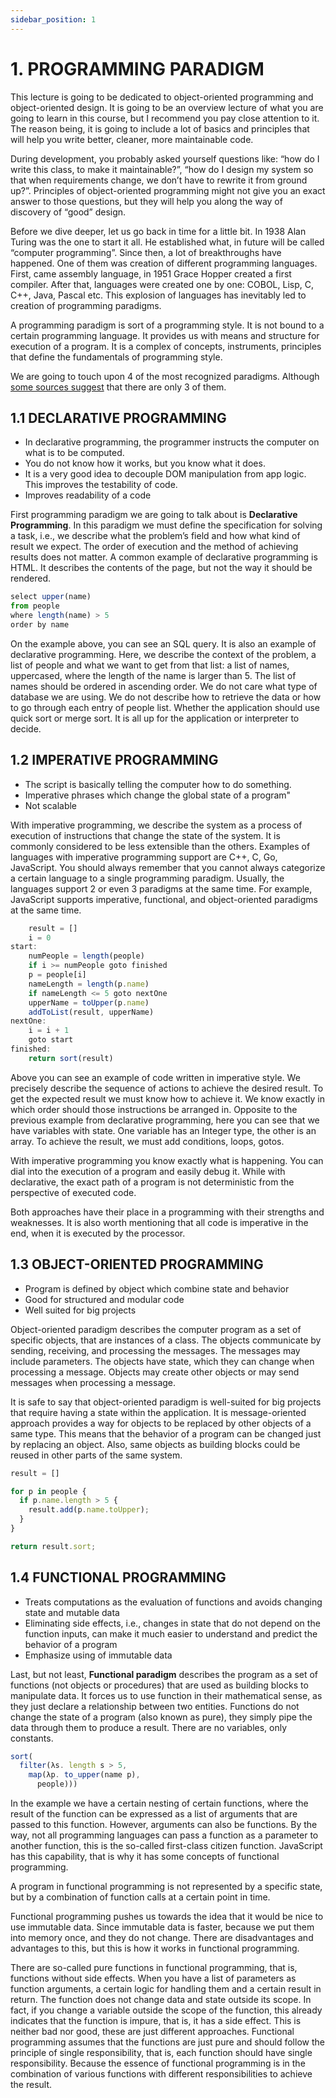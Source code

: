 ```yaml
---
sidebar_position: 1
---
```


# 1. PROGRAMMING PARADIGM

This lecture is going to be dedicated to object-oriented programming and object-oriented design. It is going to be an overview lecture of what you are going to learn in this course, but I recommend you pay close attention to it. The reason being, it is going to include a lot of basics and principles that will help you write better, cleaner, more maintainable code.

During development, you probably asked yourself questions like: “how do I write this class, to make it maintainable?”, “how do I design my system so that when requirements change, we don’t have to rewrite it from ground up?”. Principles of object-oriented programming might not give you an exact answer to those questions, but they will help you along the way of discovery of “good” design.

Before we dive deeper, let us go back in time for a little bit. In 1938 Alan Turing was the one to start it all. He established what, in future will be called “computer programming”. Since then, a lot of breakthroughs have happened. One of them was creation of different programming languages. First, came assembly language, in 1951 Grace Hopper created a first compiler. After that, languages were created one by one: COBOL, Lisp, C, C++, Java, Pascal etc. This explosion of languages has inevitably led to creation of programming paradigms.

A programming paradigm is sort of a programming style. It is not bound to a certain programming language. It provides us with means and structure for execution of a program. It is a complex of concepts, instruments, principles that define the fundamentals of programming style.

We are going to touch upon 4 of the most recognized paradigms. Although [some sources suggest](https://wiki.c2.com/?ThereAreExactlyThreeParadigms) that there are only 3 of them.

## 1.1 DECLARATIVE PROGRAMMING
- In declarative programming, the programmer instructs the computer on what is to be computed.
- You do not know how it works, but you know what it does.
- It is a very good idea to decouple DOM manipulation from app logic. This improves the testability of code.
- Improves readability of a code

First programming paradigm we are going to talk about is **Declarative Programming**. In this paradigm we must define the specification for solving a task, i.e., we describe what the problem’s field and how what kind of result we expect. The order of execution and the method of achieving results does not matter. A common example of declarative programming is HTML. It describes the contents of the page, but not the way it should be rendered.

```js title="Listing 1.1 - Example of declarative code"
select upper(name)
from people
where length(name) > 5
order by name
```

On the example above, you can see an SQL query. It is also an example of declarative programming. Here, we describe the context of the problem, a list of people and what we want to get from that list: a list of names, uppercased, where the length of the name is larger than 5. The list of names should be ordered in ascending order. We do not care what type of database we are using. We do not describe how to retrieve the data or how to go through each entry of people list. Whether the application should use quick sort or merge sort. It is all up for the application or interpreter to decide.

## 1.2 IMPERATIVE PROGRAMMING
- The script is basically telling the computer how to do something.
- Imperative phrases which change the global state of a program"
- Not scalable

With imperative programming, we describe the system as a process of execution of instructions that change the state of the system. It is commonly considered to be less extensible than the others. Examples of languages with imperative programming support are C++, C, Go, JavaScript. You should always remember that you cannot always categorize a certain language to a single programming paradigm. Usually, the languages support 2 or even 3 paradigms at the same time. For example, JavaScript supports imperative, functional, and object-oriented paradigms at the same time.

```js title="Listing 1.2 - Example of imperative code"
    result = []
    i = 0
start:
    numPeople = length(people)
    if i >= numPeople goto finished
    p = people[i]
    nameLength = length(p.name)
    if nameLength <= 5 goto nextOne
    upperName = toUpper(p.name)
    addToList(result, upperName)
nextOne:
    i = i + 1
    goto start
finished:
    return sort(result)
```

Above you can see an example of code written in imperative style. We precisely describe the sequence of actions to achieve the desired result. To get the expected result we must know how to achieve it. We know exactly in which order should those instructions be arranged in. Opposite to the previous example from declarative programming, here you can see that we have variables with state. One variable has an Integer type, the other is an array. To achieve the result, we must add conditions, loops, gotos.

With imperative programming you know exactly what is happening. You can dial into the execution of a program and easily debug it. While with declarative, the exact path of a program is not deterministic from the perspective of executed code.

Both approaches have their place in a programming with their strengths and weaknesses. It is also worth mentioning that all code is imperative in the end, when it is executed by the processor.

## 1.3 OBJECT-ORIENTED PROGRAMMING
- Program is defined by object which combine state and behavior
- Good for structured and modular code
- Well suited for big projects

Object-oriented paradigm describes the computer program as a set of specific objects, that are instances of a class. The objects communicate by sending, receiving, and processing the messages. The messages may include parameters. The objects have state, which they can change when processing a message. Objects may create other objects or may send messages when processing a message.

It is safe to say that object-oriented paradigm is well-suited for big projects that require having a state within the application. It is message-oriented approach provides a way for objects to be replaced by other objects of a same type. This means that the behavior of a program can be changed just by replacing an object. Also, same objects as building blocks could be reused in other parts of the same system.

```js title="Listing 1.3 - Example of object-oriented code"
result = []

for p in people {
  if p.name.length > 5 {
    result.add(p.name.toUpper);
  }
}

return result.sort;
```

## 1.4 FUNCTIONAL PROGRAMMING
- Treats computations as the evaluation of functions and avoids changing state and mutable data
- Eliminating side effects, i.e., changes in state that do not depend on the function inputs, can make it much easier to understand and predict the behavior of a program
- Emphasize using of immutable data

Last, but not least, **Functional paradigm** describes the program as a set of functions (not objects or procedures) that are used as building blocks to manipulate data. It forces us to use function in their mathematical sense, as they just declare a relationship between two entities. Functions do not change the state of a program (also known as pure), they simply pipe the data through them to produce a result. There are no variables, only constants.

```js title="Listing 1.4 - Example of functional code"
sort(
  filter(λs. length s > 5,
    map(λp. to_upper(name p),
      people)))
```

In the example we have a certain nesting of certain functions, where the result of the function can be expressed as a list of arguments that are passed to this function. However, arguments can also be functions. By the way, not all programming languages can pass a function as a parameter to another function, this is the so-called first-class citizen function. JavaScript has this capability, that is why it has some concepts of functional programming.

A program in functional programming is not represented by a specific state, but by a combination of function calls at a certain point in time.

Functional programming pushes us towards the idea that it would be nice to use immutable data. Since immutable data is faster, because we put them into memory once, and they do not change. There are disadvantages and advantages to this, but this is how it works in functional programming.

There are so-called pure functions in functional programming, that is, functions without side effects. When you have a list of parameters as function arguments, a certain logic for handling them and a certain result in return. The function does not change data and state outside its scope. In fact, if you change a variable outside the scope of the function, this already indicates that the function is impure, that is, it has a side effect. This is neither bad nor good, these are just different approaches. Functional programming assumes that the functions are just pure and should follow the principle of single responsibility, that is, each function should have single responsibility. Because the essence of functional programming is in the combination of various functions with different responsibilities to achieve the result.

